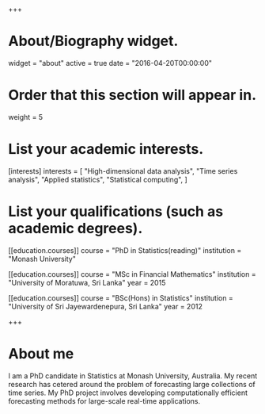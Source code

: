 +++
# About/Biography widget.
widget = "about"
active = true
date = "2016-04-20T00:00:00"

# Order that this section will appear in.
weight = 5

# List your academic interests.
[interests]
  interests = [
    "High-dimensional data analysis",
    "Time series analysis",
    "Applied statistics",
    "Statistical computing",
  ]

# List your qualifications (such as academic degrees).
[[education.courses]]
  course = "PhD in Statistics(reading)"
  institution = "Monash University"
 

[[education.courses]]
  course = "MSc in Financial Mathematics"
  institution = "University of Moratuwa, Sri Lanka"
  year = 2015

[[education.courses]]
  course = "BSc(Hons) in Statistics"
  institution = "University of Sri Jayewardenepura, Sri Lanka"
  year = 2012
 
+++

# About me


I am a PhD candidate in Statistics at Monash University, Australia. My recent research has cetered around the problem of forecasting large collections of time series. My PhD project involves developing computationally efficient forecasting methods for large-scale real-time applications.

